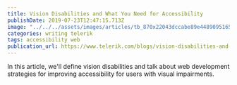```yaml
---
title: Vision Disabilities and What You Need for Accessibility
publishDate: 2019-07-23T12:47:15.713Z
image: "../../../assets/images/articles/tb_870x22043dccabe89e4489095165891b587bb6b.png"
categories: writing telerik
tags: accessibility web
publication_url: https://www.telerik.com/blogs/vision-disabilities-and-what-you-need-for-accessibility
---
```


In this article, we'll define vision disabilities and talk about web development strategies for improving accessibility for users with visual impairments.
